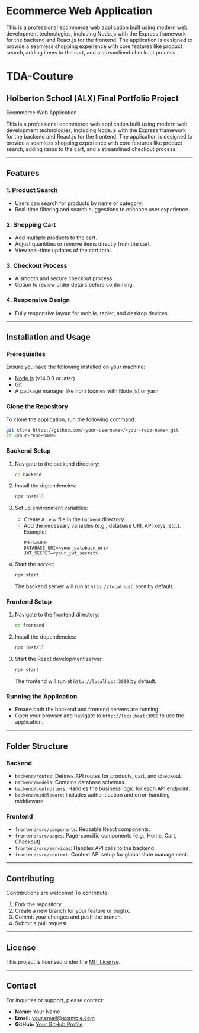 # Ecommerce Web Application

This is a professional ecommerce web application built using modern web development technologies, including Node.js with the Express framework for the backend and React.js for the frontend. The application is designed to provide a seamless shopping experience with core features like product search, adding items to the cart, and a streamlined checkout process.

# TDA-Couture
## Holberton School (ALX) Final Portfolio Project



 Ecommerce Web Application

This is a professional ecommerce web application built using modern web development technologies, including Node.js with the Express framework for the backend and React.js for the frontend. The application is designed to provide a seamless shopping experience with core features like product search, adding items to the cart, and a streamlined checkout process.

---

## Features

### 1. Product Search

- Users can search for products by name or category.
- Real-time filtering and search suggestions to enhance user experience.

### 2. Shopping Cart

- Add multiple products to the cart.
- Adjust quantities or remove items directly from the cart.
- View real-time updates of the cart total.

### 3. Checkout Process

- A smooth and secure checkout process.
- Option to review order details before confirming.

### 4. Responsive Design

- Fully responsive layout for mobile, tablet, and desktop devices.

---

## Installation and Usage

### Prerequisites

Ensure you have the following installed on your machine:

- [Node.js](https://nodejs.org/) (v14.0.0 or later)
- [Git](https://git-scm.com/)
- A package manager like npm (comes with Node.js) or yarn

### Clone the Repository

To clone the application, run the following command:

```bash
git clone https://github.com/<your-username>/<your-repo-name>.git
cd <your-repo-name>
```

### Backend Setup

1. Navigate to the backend directory:

   ```bash
   cd backend
   ```

2. Install the dependencies:

   ```bash
   npm install
   ```

3. Set up environment variables:

   - Create a `.env` file in the `backend` directory.
   - Add the necessary variables (e.g., database URI, API keys, etc.). Example:
     ```
     PORT=5000
     DATABASE_URI=<your_database_uri>
     JWT_SECRET=<your_jwt_secret>
     ```

4. Start the server:

   ```bash
   npm start
   ```

   The backend server will run at `http://localhost:5000` by default.

### Frontend Setup

1. Navigate to the frontend directory:

   ```bash
   cd frontend
   ```

2. Install the dependencies:

   ```bash
   npm install
   ```

3. Start the React development server:

   ```bash
   npm start
   ```

   The frontend will run at `http://localhost:3000` by default.

### Running the Application

- Ensure both the backend and frontend servers are running.
- Open your browser and navigate to `http://localhost:3000` to use the application.

---

## Folder Structure

### Backend

- `backend/routes`: Defines API routes for products, cart, and checkout.
- `backend/models`: Contains database schemas.
- `backend/controllers`: Handles the business logic for each API endpoint.
- `backend/middleware`: Includes authentication and error-handling middleware.

### Frontend

- `frontend/src/components`: Reusable React components.
- `frontend/src/pages`: Page-specific components (e.g., Home, Cart, Checkout).
- `frontend/src/services`: Handles API calls to the backend.
- `frontend/src/context`: Context API setup for global state management.

---

## Contributing

Contributions are welcome! To contribute:

1. Fork the repository.
2. Create a new branch for your feature or bugfix.
3. Commit your changes and push the branch.
4. Submit a pull request.

---

## License

This project is licensed under the [MIT License](LICENSE).

---

## Contact

For inquiries or support, please contact:

- **Name:** Your Name
- **Email:** [your.email@example.com](mailto\:your.email@example.com)
- **GitHub:** [Your GitHub Profile](https://github.com/your-username)


